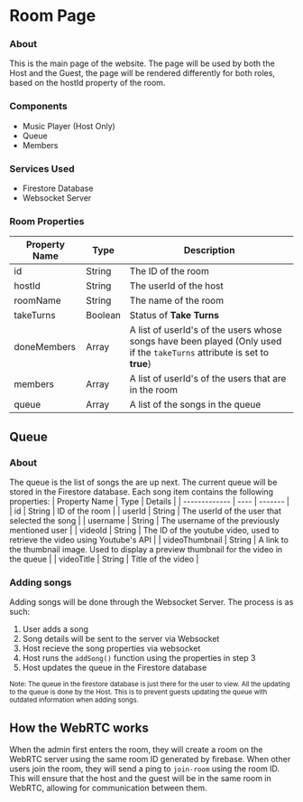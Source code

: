 # Room Page

### About

This is the main page of the website. The page will be used by both the Host and the Guest, the page will be rendered differently for both roles, based on the hostId property of the room.

### Components

-   Music Player (Host Only)
-   Queue
-   Members

### Services Used

-   Firestore Database
-   Websocket Server

### Room Properties

| Property Name | Type    | Description                                                                                                              |
| ------------- | ------- | ------------------------------------------------------------------------------------------------------------------------ |
| id            | String  | The ID of the room                                                                                                       |
| hostId        | String  | The userId of the host                                                                                                   |
| roomName      | String  | The name of the room                                                                                                     |
| takeTurns     | Boolean | Status of **Take Turns**                                                                                                 |
| doneMembers   | Array   | A list of userId's of the users whose songs have been played (Only used if the `takeTurns` attribute is set to **true**) |
| members       | Array   | A list of userId's of the users that are in the room                                                                     |
| queue         | Array   | A list of the songs in the queue                                                                                         |

## Queue

### About

The queue is the list of songs the are up next. The current queue will be stored in the Firestore database. Each song item contains the following properties:
| Property Name | Type | Details |
| ------------- | ---- | ------- |
| id | String | ID of the room |
| userId | String | The userId of the user that selected the song |
| username | String | The username of the previously mentioned user |
| videoId | String | The ID of the youtube video, used to retrieve the video using Youtube's API |
| videoThumbnail | String | A link to the thumbnail image. Used to display a preview thumbnail for the video in the queue |
| videoTitle | String | Title of the video |

### Adding songs

Adding songs will be done through the Websocket Server. The process is as such:

1. User adds a song
2. Song details will be sent to the server via Websocket
3. Host recieve the song properties via websocket
4. Host runs the `addSong()` function using the properties in step 3
5. Host updates the queue in the Firestore database

<small>Note: The queue in the firestore database is just there for the user to view. All the updating to the queue is done by the Host. This is to prevent guests updating the queue with outdated information when adding songs.</small>

## How the WebRTC works

When the admin first enters the room, they will create a room on the WebRTC server using the same room ID generated by firebase. When other users join the room, they will send a ping to `join-room` using the room ID. This will ensure that the host and the guest will be in the same room in WebRTC, allowing for communication between them.
